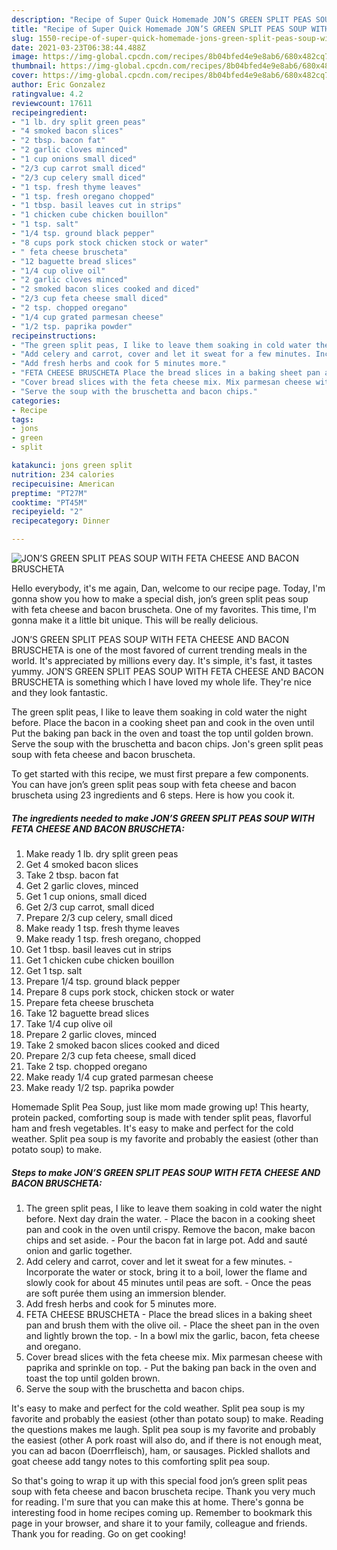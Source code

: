 ```yaml
---
description: "Recipe of Super Quick Homemade JON’S GREEN SPLIT PEAS SOUP WITH FETA CHEESE AND BACON BRUSCHETA"
title: "Recipe of Super Quick Homemade JON’S GREEN SPLIT PEAS SOUP WITH FETA CHEESE AND BACON BRUSCHETA"
slug: 1550-recipe-of-super-quick-homemade-jons-green-split-peas-soup-with-feta-cheese-and-bacon-bruscheta
date: 2021-03-23T06:38:44.488Z
image: https://img-global.cpcdn.com/recipes/8b04bfed4e9e8ab6/680x482cq70/jons-green-split-peas-soup-with-feta-cheese-and-bacon-bruscheta-recipe-main-photo.jpg
thumbnail: https://img-global.cpcdn.com/recipes/8b04bfed4e9e8ab6/680x482cq70/jons-green-split-peas-soup-with-feta-cheese-and-bacon-bruscheta-recipe-main-photo.jpg
cover: https://img-global.cpcdn.com/recipes/8b04bfed4e9e8ab6/680x482cq70/jons-green-split-peas-soup-with-feta-cheese-and-bacon-bruscheta-recipe-main-photo.jpg
author: Eric Gonzalez
ratingvalue: 4.2
reviewcount: 17611
recipeingredient:
- "1 lb. dry split green peas"
- "4 smoked bacon slices"
- "2 tbsp. bacon fat"
- "2 garlic cloves minced"
- "1 cup onions small diced"
- "2/3 cup carrot small diced"
- "2/3 cup celery small diced"
- "1 tsp. fresh thyme leaves"
- "1 tsp. fresh oregano chopped"
- "1 tbsp. basil leaves cut in strips"
- "1 chicken cube chicken bouillon"
- "1 tsp. salt"
- "1/4 tsp. ground black pepper"
- "8 cups pork stock chicken stock or water"
- " feta cheese bruscheta"
- "12 baguette bread slices"
- "1/4 cup olive oil"
- "2 garlic cloves minced"
- "2 smoked bacon slices cooked and diced"
- "2/3 cup feta cheese small diced"
- "2 tsp. chopped oregano"
- "1/4 cup grated parmesan cheese"
- "1/2 tsp. paprika powder"
recipeinstructions:
- "The green split peas, I like to leave them soaking in cold water the night before. Next day drain the water. Place the bacon in a cooking sheet pan and cook in the oven until crispy. Remove the bacon, make bacon chips and set aside. Pour the bacon fat in large pot. Add and sauté onion and garlic together."
- "Add celery and carrot, cover and let it sweat for a few minutes. Incorporate the water or stock, bring it to a boil, lower the flame and slowly cook for about 45 minutes until peas are soft.  Once the peas are soft purée them using an immersion blender."
- "Add fresh herbs and cook for 5 minutes more."
- "FETA CHEESE BRUSCHETA Place the bread slices in a baking sheet pan and brush them with the olive oil. Place the sheet pan in the oven and lightly brown the top. In a bowl mix the garlic, bacon, feta cheese and oregano."
- "Cover bread slices with the feta cheese mix. Mix parmesan cheese with paprika and sprinkle on top. Put the baking pan back in the oven and toast the top until golden brown."
- "Serve the soup with the bruschetta and bacon chips."
categories:
- Recipe
tags:
- jons
- green
- split

katakunci: jons green split 
nutrition: 234 calories
recipecuisine: American
preptime: "PT27M"
cooktime: "PT45M"
recipeyield: "2"
recipecategory: Dinner

---
```



![JON’S GREEN SPLIT PEAS SOUP WITH FETA CHEESE AND BACON BRUSCHETA](https://img-global.cpcdn.com/recipes/8b04bfed4e9e8ab6/680x482cq70/jons-green-split-peas-soup-with-feta-cheese-and-bacon-bruscheta-recipe-main-photo.jpg)

Hello everybody, it's me again, Dan, welcome to our recipe page. Today, I'm gonna show you how to make a special dish, jon’s green split peas soup with feta cheese and bacon bruscheta. One of my favorites. This time, I'm gonna make it a little bit unique. This will be really delicious.

JON’S GREEN SPLIT PEAS SOUP WITH FETA CHEESE AND BACON BRUSCHETA is one of the most favored of current trending meals in the world. It's appreciated by millions every day. It's simple, it's fast, it tastes yummy. JON’S GREEN SPLIT PEAS SOUP WITH FETA CHEESE AND BACON BRUSCHETA is something which I have loved my whole life. They're nice and they look fantastic.

The green split peas, I like to leave them soaking in cold water the night before. Place the bacon in a cooking sheet pan and cook in the oven until Put the baking pan back in the oven and toast the top until golden brown. Serve the soup with the bruschetta and bacon chips. Jon&#39;s green split peas soup with feta cheese and bacon bruscheta.


To get started with this recipe, we must first prepare a few components. You can have jon’s green split peas soup with feta cheese and bacon bruscheta using 23 ingredients and 6 steps. Here is how you cook it.

<!--inarticleads1-->

##### The ingredients needed to make JON’S GREEN SPLIT PEAS SOUP WITH FETA CHEESE AND BACON BRUSCHETA:

1. Make ready 1 lb. dry split green peas
1. Get 4 smoked bacon slices
1. Take 2 tbsp. bacon fat
1. Get 2 garlic cloves, minced
1. Get 1 cup onions, small diced
1. Get 2/3 cup carrot, small diced
1. Prepare 2/3 cup celery, small diced
1. Make ready 1 tsp. fresh thyme leaves
1. Make ready 1 tsp. fresh oregano, chopped
1. Get 1 tbsp. basil leaves cut in strips
1. Get 1 chicken cube chicken bouillon
1. Get 1 tsp. salt
1. Prepare 1/4 tsp. ground black pepper
1. Prepare 8 cups pork stock, chicken stock or water
1. Prepare  feta cheese bruscheta
1. Take 12 baguette bread slices
1. Take 1/4 cup olive oil
1. Prepare 2 garlic cloves, minced
1. Take 2 smoked bacon slices cooked and diced
1. Prepare 2/3 cup feta cheese, small diced
1. Take 2 tsp. chopped oregano
1. Make ready 1/4 cup grated parmesan cheese
1. Make ready 1/2 tsp. paprika powder


Homemade Split Pea Soup, just like mom made growing up! This hearty, protein packed, comforting soup is made with tender split peas, flavorful ham and fresh vegetables. It&#39;s easy to make and perfect for the cold weather. Split pea soup is my favorite and probably the easiest (other than potato soup) to make. 

<!--inarticleads2-->

##### Steps to make JON’S GREEN SPLIT PEAS SOUP WITH FETA CHEESE AND BACON BRUSCHETA:

1. The green split peas, I like to leave them soaking in cold water the night before. Next day drain the water. - Place the bacon in a cooking sheet pan and cook in the oven until crispy. Remove the bacon, make bacon chips and set aside. - Pour the bacon fat in large pot. Add and sauté onion and garlic together.
1. Add celery and carrot, cover and let it sweat for a few minutes. - Incorporate the water or stock, bring it to a boil, lower the flame and slowly cook for about 45 minutes until peas are soft.  - Once the peas are soft purée them using an immersion blender.
1. Add fresh herbs and cook for 5 minutes more.
1. FETA CHEESE BRUSCHETA - Place the bread slices in a baking sheet pan and brush them with the olive oil. - Place the sheet pan in the oven and lightly brown the top. - In a bowl mix the garlic, bacon, feta cheese and oregano.
1. Cover bread slices with the feta cheese mix. Mix parmesan cheese with paprika and sprinkle on top. - Put the baking pan back in the oven and toast the top until golden brown.
1. Serve the soup with the bruschetta and bacon chips.


It&#39;s easy to make and perfect for the cold weather. Split pea soup is my favorite and probably the easiest (other than potato soup) to make. Reading the questions makes me laugh. Split pea soup is my favorite and probably the easiest (other A pork roast will also do, and if there is not enough meat, you can ad bacon (Doerrfleisch), ham, or sausages. Pickled shallots and goat cheese add tangy notes to this comforting split pea soup. 

So that's going to wrap it up with this special food jon’s green split peas soup with feta cheese and bacon bruscheta recipe. Thank you very much for reading. I'm sure that you can make this at home. There's gonna be interesting food in home recipes coming up. Remember to bookmark this page in your browser, and share it to your family, colleague and friends. Thank you for reading. Go on get cooking!
